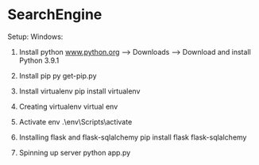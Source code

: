 # SearchEngine

Setup:
Windows:
1. Install python
    www.python.org --> Downloads --> Download and install Python 3.9.1

2. Install pip
    py get-pip.py

3. Install virtualenv
    pip install virtualenv

4. Creating virtualenv
    virtual env

5. Activate env
    .\env\Scripts\activate

6. Installing flask and flask-sqlalchemy
    pip install flask flask-sqlalchemy

7. Spinning up server
    python app.py